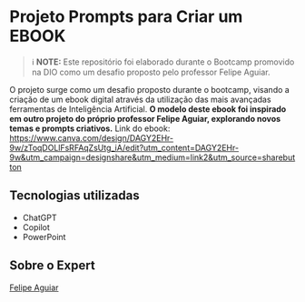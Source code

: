 # Projeto Prompts para Criar um EBOOK

> ℹ️ **NOTE:** Este repositório foi elaborado durante o Bootcamp promovido na DIO como um desafio proposto pelo professor Felipe Aguiar.

O projeto surge como um desafio proposto durante o bootcamp, visando a criação de um ebook digital através da utilização das mais avançadas ferramentas de Inteligência Artificial. **O modelo deste ebook foi inspirado em outro projeto do próprio professor Felipe Aguiar, explorando novos temas e prompts criativos.**
Link do ebook: https://www.canva.com/design/DAGY2EHr-9w/zToqDOLlFsRFAqZsUtg_iA/edit?utm_content=DAGY2EHr-9w&utm_campaign=designshare&utm_medium=link2&utm_source=sharebutton



## Tecnologias utilizadas

- ChatGPT
- Copilot
- PowerPoint

## Sobre o Expert

[Felipe Aguiar](https://github.com/felipeAguiarCode)
